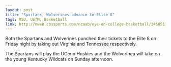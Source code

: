 ```yaml
---
layout: post
title: "Spartans, Wolverines advance to Elite 8"
tags: MSU, UofM, Basketball
link: http://mweb.cbssports.com/ncaab/eye-on-college-basketball/24505115/night-court-wolverines-punch-elite-eight-ticket
---
```


Both the Spartans and Wolverines punched their tickets to the Elite 8 on Friday night by taking out Virginia and Tennessee respectively.

The Spartans will play the UConn Huskies and the Wolverinea will take on the young Kentucky Wildcats on Sunday afternoon.

